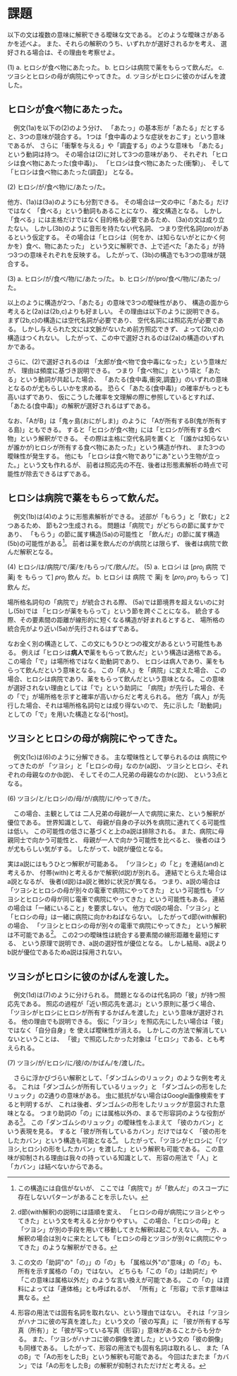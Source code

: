 # 課題

以下の文は複数の意味に解釈できる曖昧な文である。
どのような曖昧さがあるかを述べよ。
また、それらの解釈のうち、いずれかが選好されるかを考え、
選好される場合は、その理由を考察せよ。

(1) a. ヒロシが食べ物にあたった。
    b. ヒロシは病院で薬をもらって飲んだ。
    c. ツヨシとヒロシの母が病院にやってきた。
    d. ツヨシがヒロシに彼のかばんを渡した。   

## ヒロシが食べ物にあたった。

　例文(1a)を以下の(2)のよう分け、
「あたっ」の基本形が「あたる」だとすると、3つの意味が競合する。
1つは「食中毒のような症状をおこす」という意味であるが、
さらに「衝撃を与える」や「調査する」のような意味も
「あたる」という動詞は持つ。
その場合は(2)に対して3つの意味があり、
それぞれ
「ヒロシは食べ物にあたった(食中毒)」、
「ヒロシは食べ物にあたった(衝撃)」、
そして「ヒロシは食べ物にあたった(調査)」
となる。

(2)    ヒロシ/が/食べ物/に/あたっ/た。

他方、(1a)は(3a)のようにも分割できる。
その場合は一文の中に「あたる」だけではなく
「食べる」という動詞もあることになり、
複文構造となる。
しかし「食べる」には主格だけではなく目的格も必要であるため、
(3a)の文は成り立たない。
しかし(3b)のように音形を持たない代名詞、
つまり空代名詞(pro)があるという仮定する。
その場合は「ヒロシは（何をか、は知らないがとにかく何かを）食べ、物にあたった」
という文に解釈でき、上で述べた「あたる」が持つ3つの意味それぞれを反映する。
したがって、(3b)の構造でも3つの意味が競合する。

(3) a. ヒロシ/が/食べ/物/に/あたっ/た。
    b. ヒロシ/が/pro/食べ/物/に/あたっ/た。

以上のように構造が2つ、「あたる」の意味で3つの曖昧性があり、
構造の面から考えると(2a)は(2b,c)よりも好ましい。
その理由は以下のように説明できる。
まず(2b,c)の構造には空代名詞が必要であり、
空代名詞には照応先が必要である。
しかし与えられた文には文脈がないため前方照応できず、
よって(2b,c)の構造はつくれない。
したがって、この中で選好されるのは(2a)の構造のいずれかである。

さらに、(2)で選好されるのは
「太郎が食べ物で食中毒になった」という意味だが、
理由は頻度に基づき説明できる。
つまり「食べ物に」という項と「あたる」という動詞が共起した場合、
「あたる{食中毒,衝突,調査}」のいずれの意味となるのが尤もらしいかを求める。
恐らく「あたる(食中毒)」の確率がもっとも高いはずであり、
仮にこうした確率を文理解の際に参照しているとすれば、
「あたる(食中毒)」の解釈が選好されるはずである。

なお、「AがB」は「鬼ヶ島(おにがしま)」のように
「Aが所有するB(鬼が所有する島)」ともできる。
すると「ヒロシが食べ物」には「ヒロシが所有する食べ物」という解釈ができる。
その際は主格に空代名詞を置くと
「(誰かは知らないが誰かが)ヒロシが所有する食べ物にあたった」という構造が作れ、
また3つの曖昧性が発生する。
他にも
「ヒロシは食べ物であり"にあ"という生物が立った。」という文も作れるが、
前者は照応先の不在、後者は形態素解析の時点で可能性が除去できるはずである。

## ヒロシは病院で薬をもらって飲んだ。

　例文(1b)は(4)のように形態素解析ができる。
述部が「もらう」と「飲む」と2つあるため、
節も2つ生成される。
問題は「病院で」がどちらの節に属すかであり、
「もらう」の節に属す構造(5a)の可能性と
「飲んだ」の節に属す構造(5b)の可能性がある[^str]。
前者は薬を飲んだのが病院とは限らず、
後者は病院で飲んだ解釈となる。

(4) ヒロシ/は/病院/で/薬/を/もらっ/て/飲ん/だ。
(5) a. ヒロシi は [$pro_i$ 病院 で 薬j を もらっ て] $pro_j$ 飲ん だ。
    b. ヒロシi は 病院 で 薬j を [$pro_i$ $pro_j$ もらっ て] 飲ん だ。

場所格名詞句の「病院で」が統合される際、
(5a)では節境界を超えないのに対し(5b)では
「ヒロシが薬をもらって」という節を跨ぐことになる。
統合する際、その要素間の距離が線形的に短くなる構造が好まれるとすると、
場所格の統合先がより近い(5a)が先行されるはずである。

[^str]: この構造には自信がないが、
ここでは「病院で」が「飲んだ」のスコープに存在しないパターンがあることを示したい。

なお全く別の構造として、この文にもうひとつの複文があるという可能性もある。
例えば「ヒロシは**病人で**薬をもらって飲んだ」という構造は適格である。
この場合「で」は場所格ではなく助動詞であり、
ヒロシは病人であり、薬をもらって飲んだという意味となる。
この「病人」を「病院」に変えた場合、
この場合、ヒロシは病院であり、薬をもらって飲んだという意味となる。
この意味が選好されない理由としては「で」という助詞に
「病院」が先行した場合、その「で」が場所格を示すと確率が高いからだと考えられる。
他方「病人」が先行した場合、それは場所格名詞句とは成り得ないので、
先に示した「助動詞」としての「で」を用いた構造となる[^host]。

## ツヨシとヒロシの母が病院にやってきた。

　例文(1c)は(6)のように分解できる。
主な曖昧性として挙られるのは
病院にやってきたのが
「ツヨシ」と「ヒロシの母」なのか(a説)、
ツヨシとヒロシ、それぞれの母親なのか(b説)、
そしてその二人兄弟の母親なのか(c説)、
という3点となる。

(6) ツヨシ/と/ヒロシ/の/母/が/病院/に/やってき/た。

　この場合、主観としては
二人兄弟の母親が一人で病院に来た、という解釈が優位である。
世界知識として、
母親が自身の子以外を病院に連れてくる可能性は低い。
この可能性の低さに基づくと上のa説は排除される。
また、病院に母親同士で向かう可能性と、
母親が一人で向かう可能性を比べると、
後者のほうが尤もらしい気がする。
したがって、b説が優位となる。

実はa説にはもうひとつ解釈が可能ある。
「ツヨシと」の「と」を連結(and)と考えるか、
付帯(with)と考えるかで解釈(d説)が別れる。
連結でとらえた場合はa説となるが、
後者(d説)はa説と微妙に状況が異なる。
つまり、a説の場合は「ツヨシとヒロシの母が別々の電車で病院にやってきた」
という可能性も「ツヨシとヒロシの母が同じ電車で病院にやってきた」という可能性もある。
連結の場合は「一緒にいること」を要求しない。
他方でd説の場合、「ツヨシ」と「ヒロシの母」は一緒に病院に向かわねばならない。
したがってd節(with解釈)の場合、
「ツヨシとヒロシの母が別々の電車で病院にやってきた」
という解釈は不可能である[^with]。
この2つの曖昧性は統合する要素間の線形距離を最短にする、
という原理で説明でき、a説の選好性が優位となる。
しかし結局、a説よりb説が優位であるためa説は採用されない。

[^with]: d節(with解釈)の説明には語順を変え、
「ヒロシの母が病院にツヨシとやってきた」という文を考えると分かりやすい。
この場合、「ヒロシの母」と「ツヨシ」が別の手段を用いて移動してきた解釈は起こりえない。
一方、a解釈の場合は別々に来たとしても「ヒロシの母とツヨシが別々に病院にやってきた」のような解釈ができる。

## ツヨシがヒロシに彼のかばんを渡した。   

　例文(1d)は(7)のように分けられる。
問題となるのは代名詞の「彼」が持つ照応先である。
照応の過程が「近い照応先を選ぶ」という原則に基づく場合、
「ツヨシがヒロシにヒロシが所有するかばんを渡した」という意味が選好される。
他の理由でも説明できる。
仮に「ツヨシ」を照応先にしたい場合は「彼」ではなく「自分自身」を
使えば曖昧性が消える。
しかしこの方法で解消していないということは、
「彼」で照応したかった対象は「ヒロシ」である、とも考えられる。

(7) ツヨシ/が/ヒロシ/に/彼/の/かばん/を/渡し/た。

　さらに浮かびづらい解釈として、「ダンゴムシのリュック」のような例を考える。
これは「ダンゴムシが所有しているリュック」と
「ダンゴムシの形をしたリュック」の2通りの意味がある。
虫に抵抗がない場合はGoogle画像検索をすると判明するが、
これは後者、ダンゴムシの形をしたリュックが意図された意味となる。
つまり助詞の「の」には属格以外の、まるで形容詞のような役割がある[^no]。
この「ダンゴムシのリュック」の曖昧性をふまえて
「彼のカバン」という表現を見る。
すると「彼が所有しているカバン」だけではなく
「彼の形をしたカバン」という構造も可能となる[^adj]。
したがって、「ツヨシがヒロシに「{ツヨシ,ヒロシ}の形をしたカバン」を渡した」という解釈も可能である。
この意味が抑制される理由は我々の持っている知識として、
形容の用法で「人」と「カバン」は結べないからである。

[^no]: この文の「助詞"の"「の」」の「の」も
「属格以外"の"意味」の「の」も、所有を示す属格の「の」ではない。
どちらも「この「の」は助詞だ」や
「この意味は属格以外だ」のような言い換えが可能である。
この「の」は資料によっては「連体格」とも呼ばれるが、
「所有」と「形容」で示す意味は異なる。

[^adj]:形容の用法では固有名詞を取れない、という理由ではない。
それは「ツヨシがハナコに彼の写真を渡した」という文の「彼の写真」に
「彼が所有する写真（所有）」と「彼が写っている写真（形容）」意味があることからも分かる。
また、「ツヨシがハナコに彼の銅像を渡した」という文の「彼の銅像」も同様である。
したがって、形容の用法でも固有名詞は取れるし、
また「AのB」で「Aの形をしたB」という解釈も可能である。
今回はたまたま「カバン」では「Aの形をしたB」の解釈が抑制されただけだと考える。


<!-- |                  | Estimate | Std. Error  |     df | *t*     | *P*            | -->
<!-- |------------------|----------|-------------|--------|---------|----------------| -->
<!-- |Particle          |  -247.36 |     102.12  |  22.85 |  -2.422 |   0.0238 \*    | -->
<!-- |Negation          |  -232.56 |      89.69  |  29.16 |  -2.593 |   0.0147 \*    | -->
<!-- |Particle:Negation |   122.54 |     198.47  |  27.11 |   0.617 |   0.5421       | -->

<!-- Table: 第五文節のANOVA結果 -->
